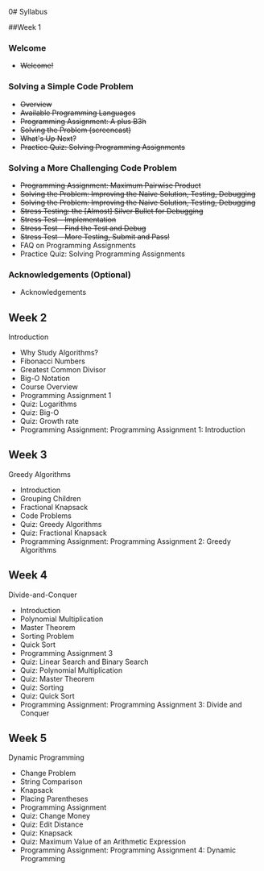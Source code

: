 0# Syllabus

##Week 1

### Welcome
- ~~Welcome!~~

### Solving a Simple Code Problem
- ~~Overview~~
- ~~Available Programming Languages~~
- ~~Programming Assignment: A plus B3h~~
- ~~Solving the Problem (screencast)~~
- ~~What's Up Next?~~
- ~~Practice Quiz: Solving Programming Assignments~~

### Solving a More Challenging Code Problem
- ~~Programming Assignment: Maximum Pairwise Product~~
- ~~Solving the Problem: Improving the Naive Solution, Testing, Debugging~~
- ~~Solving the Problem: Improving the Naive Solution, Testing, Debugging~~
- ~~Stress Testing: the [Almost] Silver Bullet for Debugging~~
- ~~Stress Test - Implementation~~
- ~~Stress Test - Find the Test and Debug~~
- ~~Stress Test - More Testing, Submit and Pass!~~
- FAQ on Programming Assignments
- Practice Quiz: Solving Programming Assignments

### Acknowledgements (Optional)
- Acknowledgements

## Week 2

Introduction

- Why Study Algorithms?
- Fibonacci Numbers
- Greatest Common Divisor
- Big-O Notation
- Course Overview
- Programming Assignment 1
- Quiz: Logarithms
- Quiz: Big-O
- Quiz: Growth rate
- Programming Assignment: Programming Assignment 1: Introduction

## Week 3

Greedy Algorithms

- Introduction
- Grouping Children
- Fractional Knapsack
- Code Problems
- Quiz: Greedy Algorithms
- Quiz: Fractional Knapsack
- Programming Assignment: Programming Assignment 2: Greedy Algorithms

## Week 4

Divide-and-Conquer

- Introduction
- Polynomial Multiplication
- Master Theorem
- Sorting Problem
- Quick Sort
- Programming Assignment 3
- Quiz: Linear Search and Binary Search
- Quiz: Polynomial Multiplication
- Quiz: Master Theorem
- Quiz: Sorting
- Quiz: Quick Sort
- Programming Assignment: Programming Assignment 3: Divide and Conquer

## Week 5

Dynamic Programming

- Change Problem
- String Comparison
- Knapsack
- Placing Parentheses
- Programming Assignment
- Quiz: Change Money
- Quiz: Edit Distance
- Quiz: Knapsack
- Quiz: Maximum Value of an Arithmetic Expression
- Programming Assignment: Programming Assignment 4: Dynamic Programming
